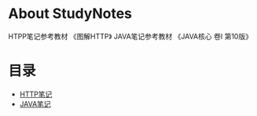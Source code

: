 # About StudyNotes
HTPP笔记参考教材 《图解HTTP》
JAVA笔记参考教材 《JAVA核心 卷Ⅰ 第10版》

# 目录
* [HTTP笔记](#HTTP)
* [JAVA笔记](#JAVA)

